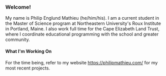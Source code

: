 ### Welcome!

My name is Philip Englund Mathieu (he/him/his). I am a current student in the Master of Science program at Northeastern University's Roux Institute in Portland, Maine. I also work full time for the Cape Elizabeth Land Trust, where I coordinate educational programming with the school and greater community.

#### What I'm Working On
For the time being, refer to my website https://philipmathieu.com/ for my most recent projects.